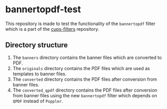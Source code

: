 # bannertopdf-test
This repository is made to test the functionality of the `bannertopdf` filter which is a part of the [cups-filters](http://github.com/openprinting/cups-filters) repository. 

## Directory structure

1. The `banners` directory contains the banner files which are converted to PDF.
2. The `originals` directory contains the PDF files which are used as templates to banner files.
3. The `converted` directory contains the PDF files after conversion from banner files.
4. The `converted_qpdf` directory contains the PDF files after conversion from banner files using the new `bannertopdf` filter which depends on `QPDF` instead of `Poppler`.
